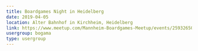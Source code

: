 ```yaml
---
title: Boardgames Night in Heidelberg
date: 2019-04-05
location: Alter Bahnhof in Kirchheim, Heidelberg
link: https://www.meetup.com/Mannheim-Boardgames-Meetup/events/259326508/
usergroup: bogama
type: usergroup
---
```

